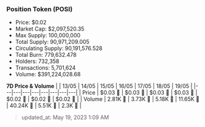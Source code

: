 
  ### Position Token (POSI)
  - Price: $0.02
  - Market Cap: $2,097,520.35
  - Max Supply: 100,000,000
  - Total Supply: 90,971,209.005
  - Circulating Supply: 90,191,576.528
  - Total Burn: 779,632.478
  - Holders: 732,358
  - Transactions: 5,701,624
  - Volume: $391,224,028.68

  **7D Price & Volume**
  | | 13&#x2F;05 | 14&#x2F;05 | 15&#x2F;05 | 16&#x2F;05 | 17&#x2F;05 | 18&#x2F;05 | 19&#x2F;05 |
  |---|---|---|---|---|---|---|---|
  | Price | $0.03 🚀 | $0.03 🔻 | $0.03 🔻 | $0.03 🔻 | $0.02 🔻 | $0.02 🚀 | $0.02 🔻 |
  | Volume | 2.81K 🔻 | 3.73K 🚀 | 5.18K 🚀 | 11.65K 🚀 | 40.24K 🚀 | 5.51K 🔻 | 2.3K 🔻 |

  > updated_at: May 19, 2023 1:09 AM
